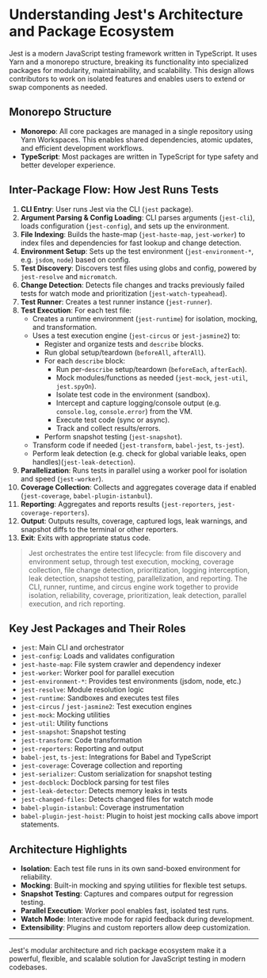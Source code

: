 # Understanding Jest's Architecture and Package Ecosystem

Jest is a modern JavaScript testing framework written in TypeScript. It uses Yarn and a monorepo structure, breaking its functionality into specialized packages for modularity, maintainability, and scalability. This design allows contributors to work on isolated features and enables users to extend or swap components as needed.

## Monorepo Structure

- **Monorepo**: All core packages are managed in a single repository using Yarn Workspaces. This enables shared dependencies, atomic updates, and efficient development workflows.
- **TypeScript**: Most packages are written in TypeScript for type safety and better developer experience.

## Inter-Package Flow: How Jest Runs Tests

1. **CLI Entry**: User runs Jest via the CLI (`jest` package).
2. **Argument Parsing & Config Loading**: CLI parses arguments (`jest-cli`), loads configuration (`jest-config`), and sets up the environment.
3. **File Indexing**: Builds the haste-map (`jest-haste-map`, `jest-worker`) to index files and dependencies for fast lookup and change detection.
4. **Environment Setup**: Sets up the test environment (`jest-environment-*`, e.g. `jsdom`, `node`) based on config.
5. **Test Discovery**: Discovers test files using globs and config, powered by `jest-resolve` and `micromatch`.
6. **Change Detection**: Detects file changes and tracks previously failed tests for watch mode and prioritization (`jest-watch-typeahead`).
7. **Test Runner**: Creates a test runner instance (`jest-runner`).
8. **Test Execution**: For each test file:
   - Creates a runtime environment (`jest-runtime`) for isolation, mocking, and transformation.
   - Uses a test execution engine (`jest-circus` or `jest-jasmine2`) to:
     - Register and organize tests and `describe` blocks.
     - Run global setup/teardown (`beforeAll`, `afterAll`).
     - For each `describe` block:
       - Run per-`describe` setup/teardown (`beforeEach`, `afterEach`).
       - Mock modules/functions as needed (`jest-mock`, `jest-util`, `jest.spyOn`).
       - Isolate test code in the environment (sandbox).
       - Intercept and capture logging/console output (e.g. `console.log`, `console.error`) from the VM.
       - Execute test code (sync or async).
       - Track and collect results/errors.
     - Perform snapshot testing (`jest-snapshot`).
   - Transform code if needed (`jest-transform`, `babel-jest`, `ts-jest`).
   - Perform leak detection (e.g. check for global variable leaks, open handles)(`jest-leak-detection`).
9. **Parallelization**: Runs tests in parallel using a worker pool for isolation and speed (`jest-worker`).
10. **Coverage Collection**: Collects and aggregates coverage data if enabled (`jest-coverage`, `babel-plugin-istanbul`).
11. **Reporting**: Aggregates and reports results (`jest-reporters`, `jest-coverage-reporters`).
12. **Output**: Outputs results, coverage, captured logs, leak warnings, and snapshot diffs to the terminal or other reporters.
13. **Exit**: Exits with appropriate status code.

> Jest orchestrates the entire test lifecycle: from file discovery and environment setup, through test execution, mocking, coverage collection, file change detection, prioritization, logging interception, leak detection, snapshot testing, parallelization, and reporting. The CLI, runner, runtime, and circus engine work together to provide isolation, reliability, coverage, prioritization, leak detection, parallel execution, and rich reporting.

## Key Jest Packages and Their Roles

- `jest`: Main CLI and orchestrator
- `jest-config`: Loads and validates configuration
- `jest-haste-map`: File system crawler and dependency indexer
- `jest-worker`: Worker pool for parallel execution
- `jest-environment-*`: Provides test environments (jsdom, node, etc.)
- `jest-resolve`: Module resolution logic
- `jest-runtime`: Sandboxes and executes test files
- `jest-circus` / `jest-jasmine2`: Test execution engines
- `jest-mock`: Mocking utilities
- `jest-util`: Utility functions
- `jest-snapshot`: Snapshot testing
- `jest-transform`: Code transformation
- `jest-reporters`: Reporting and output
- `babel-jest`, `ts-jest`: Integrations for Babel and TypeScript
- `jest-coverage`: Coverage collection and reporting
- `jest-serializer`: Custom serialization for snapshot testing
- `jest-docblock`: Docblock parsing for test files
- `jest-leak-detector`: Detects memory leaks in tests
- `jest-changed-files`: Detects changed files for watch mode
- `babel-plugin-istanbul`: Coverage instrumentation
- `babel-plugin-jest-hoist`: Plugin to hoist jest mocking calls above import statements.

## Architecture Highlights

- **Isolation**: Each test file runs in its own sand-boxed environment for reliability.
- **Mocking**: Built-in mocking and spying utilities for flexible test setups.
- **Snapshot Testing**: Captures and compares output for regression testing.
- **Parallel Execution**: Worker pool enables fast, isolated test runs.
- **Watch Mode**: Interactive mode for rapid feedback during development.
- **Extensibility**: Plugins and custom reporters allow deep customization.

---

Jest's modular architecture and rich package ecosystem make it a powerful, flexible, and scalable solution for JavaScript testing in modern codebases.
